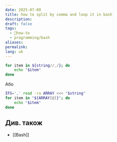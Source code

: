 ```yaml
---
date: 2025-07-09
title: how to split by comma and loop it in bash
description: 
draft: false
tags:
  - 🦮how-to
  - programming/bash
aliases: 
permalink: 
lang: uk
---
```


```bash
for item in ${string//,/}; do
	echo "$item"
done
```

Або

```bash
IFS=',' read -ra ARRAY <<< "$string"
for item in "${ARRAY[@]}"; do
	echo "$item"
done
```

## Див. також

- [[Bash]]